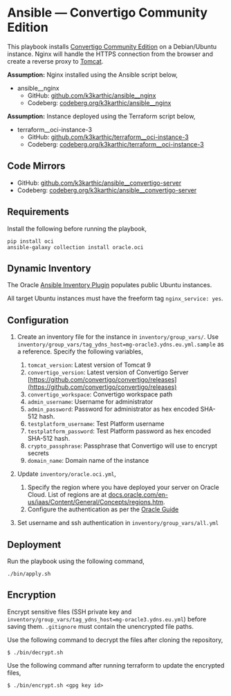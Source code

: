 # Ansible — Convertigo Community Edition

This playbook installs [Convertigo Community Edition](https://convertigo.com/) on a Debian/Ubuntu instance. Nginx will handle the HTTPS connection from the browser and create a reverse proxy to [Tomcat](https://tomcat.apache.org/).

**Assumption:** Nginx installed using the Ansible script below,
* ansible__nginx
	* GitHub: [github.com/k3karthic/ansible__nginx](https://github.com/k3karthic/ansible__nginx)
	* Codeberg: [codeberg.org/k3karthic/ansible__nginx](https://codeberg.org/k3karthic/ansible__nginx)

**Assumption:** Instance deployed using the Terraform script below,
* terraform__oci-instance-3
	* GitHub: [github.com/k3karthic/terraform__oci-instance-3](https://github.com/k3karthic/terraform__oci-instance-3)
	* Codeberg: [codeberg.org/k3karthic/terraform__oci-instance-3](https://codeberg.org/k3karthic/terraform__oci-instance-3)

## Code Mirrors

* GitHub: [github.com/k3karthic/ansible__convertigo-server](https://github.com/k3karthic/ansible__convertigo-server/)
* Codeberg: [codeberg.org/k3karthic/ansible__convertigo-server](https://codeberg.org/k3karthic/ansible__convertigo-server)

## Requirements

Install the following before running the playbook,
```
pip install oci
ansible-galaxy collection install oracle.oci
```

## Dynamic Inventory

The Oracle [Ansible Inventory Plugin](https://docs.oracle.com/en-us/iaas/Content/API/SDKDocs/ansibleinventoryintro.htm) populates public Ubuntu instances.

All target Ubuntu instances must have the freeform tag `nginx_service: yes`.

## Configuration

1. Create an inventory file for the instance in `inventory/group_vars/`. Use `inventory/group_vars/tag_ydns_host=mg-oracle3.ydns.eu.yml.sample` as a reference. Specify the following variables,

	1. `tomcat_version`: Latest version of Tomcat 9
	1. `convertigo_version`: Latest version of Convertigo Server [https://github.com/convertigo/convertigo/releases](https://github.com/convertigo/convertigo/releases)
	1. `convertigo_workspace`: Convertigo workspace path
	1. `admin_username`: Username for administrator
	1. `admin_password`: Password for administrator as hex encoded SHA-512 hash.
	1. `testplatform_username`: Test Platform username
	1. `testplatform_password`: Test Platform password as hex encoded SHA-512 hash.
	1. `crypto_passphrase`: Passphrase that Convertigo will use to encrypt secrets
	1. `domain_name`: Domain name of the instance
1. Update `inventory/oracle.oci.yml`,
    1. Specify the region where you have deployed your server on Oracle Cloud. List of regions are at [docs.oracle.com/en-us/iaas/Content/General/Concepts/regions.htm](https://docs.oracle.com/en-us/iaas/Content/General/Concepts/regions.htm).
    1. Configure the authentication as per the [Oracle Guide](https://docs.oracle.com/en-us/iaas/Content/API/Concepts/sdkconfig.htm#SDK_and_CLI_Configuration_File)
4. Set username and ssh authentication in `inventory/group_vars/all.yml`

## Deployment

Run the playbook using the following command,
```
./bin/apply.sh
```

## Encryption

Encrypt sensitive files (SSH private key and `inventory/group_vars/tag_ydns_host=mg-oracle3.ydns.eu.yml`) before saving them. `.gitignore` must contain the unencrypted file paths.

Use the following command to decrypt the files after cloning the repository,

```
$ ./bin/decrypt.sh
```

Use the following command after running terraform to update the encrypted files,

```
$ ./bin/encrypt.sh <gpg key id>
```
